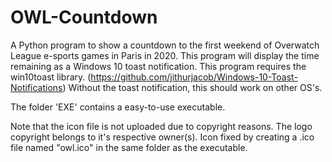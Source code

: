 # OWL-Countdown
A Python program to show a countdown to the first weekend of Overwatch League e-sports games in Paris in 2020. This program will display the time remaining as a Windows 10 toast notification.
This program requires the win10toast library. (https://github.com/jithurjacob/Windows-10-Toast-Notifications)
Without the toast notification, this should work on other OS's.

The folder 'EXE' contains a easy-to-use executable.

Note that the icon file is not uploaded due to copyright reasons. The logo copyright belongs to it's respective owner(s).
Icon fixed by creating a .ico file named "owl.ico" in the same folder as the executable.
